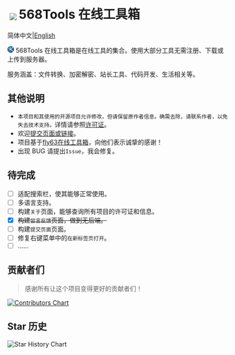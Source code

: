 # <img height="30" style="margin: -3px 5px;" src="https://Tools.PJ568.eu.org/img/icon.svg" />568Tools 在线工具箱

简体中文|[English](./README_EN.md)

<img height="15" src="./img/icon.svg" /> 568Tools 在线工具箱是在线工具的集合。使用大部分工具无需注册、下载或上传到服务器。

服务涵盖：文件转换、加密解密、站长工具、代码开发、生活相关等。

## 其他说明

* `本项目和其使用的开源项目允许修改，但请保留原作者信息。确需去除，请联系作者，以免失去技术支持。`详情请参照[许可证](https://Tools.pj568.eu.org/license)。
* 欢迎[提交页面或链接](https://Tools.pj568.eu.org/application)。
* 项目基于[fly63在线工具箱](https://github.com/mydearcc/tools)，向他们表示诚挚的感谢！
* 出现 BUG 请提出`Issue`，我会修复。

## 待完成
- [ ] 适配搜索栏，使其能够正常使用。
- [ ] 多语言支持。
- [ ] 构建`关于`页面，能够查询所有项目的许可证和信息。
- [X] ~~构建`留言反馈`页面，做到无后端。~~
- [ ] 构建`提交页面`页面。
- [ ] 修复右键菜单中的`在新标签页打开`。
- [ ] ……

## 贡献者们

> 感谢所有让这个项目变得更好的贡献者们！

[![Contributors Chart](https://contrib.rocks/image?repo=PJ-568/568tools)](https://github.com/PJ-568/568tools/graphs/contributors)

## Star 历史

![Star History Chart](https://api.star-history.com/svg?repos=PJ-568/568tools&type=Date)
